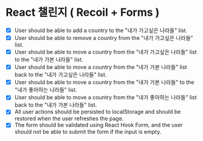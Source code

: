 # React 챌린지 ( Recoil + Forms )

- [x] User should be able to add a country to the "내가 가고싶은 나라들" list.
- [x] User should be able to remove a country from the "내가 가고싶은 나라들" list.
- [x] User should be able to move a country from the "내가 가고싶은 나라들" list to the "내가 가본 나라들" list.
- [x] User should be able to move a country from the "내가 가본 나라들" list back to the "내가 가고싶은 나라들" list.
- [x] User should be able to move a country from the "내가 가본 나라들" to the "내가 좋아하는 나라들" list.
- [x] User should be able to move a country from the "내가 좋아하는 나라들" list back to the "내가 가본 나라들" list.
- [x] All user actions should be persisted to localStorage and should be restored when the user refreshes the page.
- [x] The form should be validated using React Hook Form, and the user should not be able to submit the form if the input is empty.
